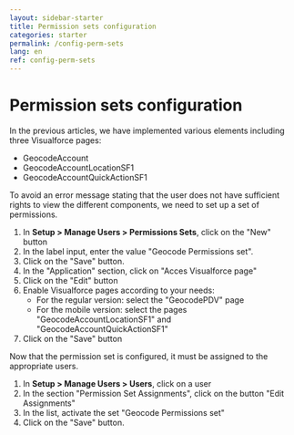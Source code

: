 ```yaml
---
layout: sidebar-starter
title: Permission sets configuration
categories: starter
permalink: /config-perm-sets
lang: en
ref: config-perm-sets
---
```


# Permission sets configuration

In the previous articles, we have implemented various elements including three Visualforce pages:
- GeocodeAccount
- GeocodeAccountLocationSF1
- GeocodeAccountQuickActionSF1

To avoid an error message stating that the user does not have sufficient rights to view the different components, we need to set up a set of permissions.

1.	In **Setup > Manage Users > Permissions Sets**, click on the "New" button
2.	In the label input, enter the value "Geocode Permissions set".
3.	Click on the "Save" button.
4.	In the "Application" section, click on "Acces Visualforce page"
5.	Click on the "Edit" button
6.	Enable Visualforce pages according to your needs:
	- For the regular version: select the "GeocodePDV" page
	- For the mobile version: select the pages "GeocodeAccountLocationSF1" and "GeocodeAccountQuickActionSF1"
7.	Click on the "Save" button

Now that the permission set is configured, it must be assigned to the appropriate users.

1.	In **Setup > Manage Users > Users**, click on a user
2.	In the section "Permission Set Assignments", click on the button "Edit Assignments"
3.	In the list, activate the set "Geocode Permissions set"
4.	Click on the "Save" button.
